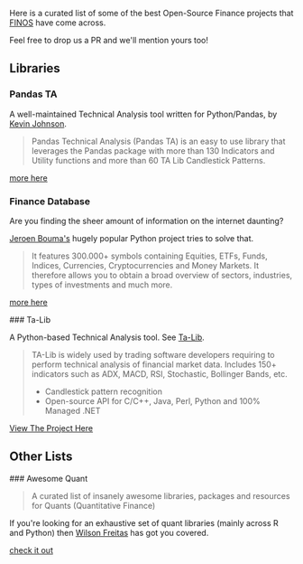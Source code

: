 Here is a curated list of some of the best Open-Source Finance projects that [FINOS](https://finos.org) have come across.

Feel free to drop us a PR and we'll mention yours too!

## Libraries

### Pandas TA

A well-maintained Technical Analysis tool written for Python/Pandas, by [Kevin Johnson](https://github.com/twopirllc).

> Pandas Technical Analysis (Pandas TA) is an easy to use library that leverages the Pandas package with more than 130 Indicators and Utility functions and more than 60 TA Lib Candlestick Patterns.

[more here](https://github.com/twopirllc/pandas-ta)

### Finance Database

Are you finding the sheer amount of information on the internet daunting?

[Jeroen Bouma's](https://github.com/JerBouma) hugely popular Python project tries to solve that. 

>  It features 300.000+ symbols containing Equities, ETFs, Funds, Indices, Currencies, Cryptocurrencies and Money Markets. It therefore allows you to obtain a broad overview of sectors, industries, types of investments and much more.

[more here](https://github.com/JerBouma/FinanceDatabase)

### Ta-Lib

A Python-based Technical Analysis tool.  See [Ta-Lib](https://ta-lib.org).

> TA-Lib is widely used by trading software developers requiring to perform technical analysis of financial market data.
> Includes 150+ indicators such as ADX, MACD, RSI, Stochastic, Bollinger Bands, etc.
>  - Candlestick pattern recognition
>  - Open-source API for C/C++, Java, Perl, Python and 100% Managed .NET

[View The Project Here](https://github.com/mrjbq7/ta-lib)

## Other Lists

### Awesome Quant

> A curated list of insanely awesome libraries, packages and resources for Quants (Quantitative Finance)

If you're looking for an exhaustive set of quant libraries (mainly across R and Python) then [Wilson Freitas](https://github.com/wilsonfreitas) has got you covered.

[check it out](https://github.com/wilsonfreitas/awesome-quant)

